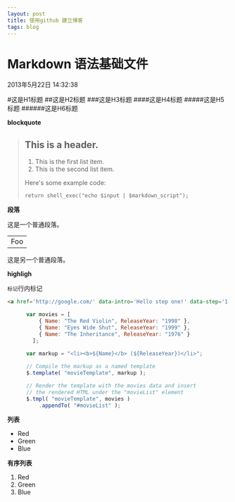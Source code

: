 ```yaml
---
layout: post
title: 使用github 建立博客
tags: blog
---
```


Markdown 语法基础文件
============

2013年5月22日 14:32:38

#这是H1标题
##这是H2标题
###这是H3标题
####这是H4标题
#####这是H5标题
######这是H6标题

**blockquote**

> ## This is a header.
>
> 1.   This is the first list item.
> 2.   This is the second list item.
>
> Here's some example code:
>
>     return shell_exec("echo $input | $markdown_script");

**段落**

这是一个普通段落。

<table>
    <tr>
        <td>Foo</td>
    </tr>
</table>

这是另一个普通段落。

**highligh**

`标记`行内标记

```html
<a href='http://google.com/' data-intro='Hello step one!' data-step='1'></a>
````

```JavaScript
      var movies = [
		  { Name: "The Red Violin", ReleaseYear: "1998" },
		  { Name: "Eyes Wide Shut", ReleaseYear: "1999" },
		  { Name: "The Inheritance", ReleaseYear: "1976" }
		];
    
      var markup = "<li><b>${Name}</b> (${ReleaseYear})</li>";

	  // Compile the markup as a named template
	  $.template( "movieTemplate", markup );

	  // Render the template with the movies data and insert
	  // the rendered HTML under the "movieList" element
	  $.tmpl( "movieTemplate", movies )
		  .appendTo( "#movieList" );
```

**列表**
*   Red
*   Green
*   Blue

**有序列表**
1.   Red
2.   Green
3.   Blue

